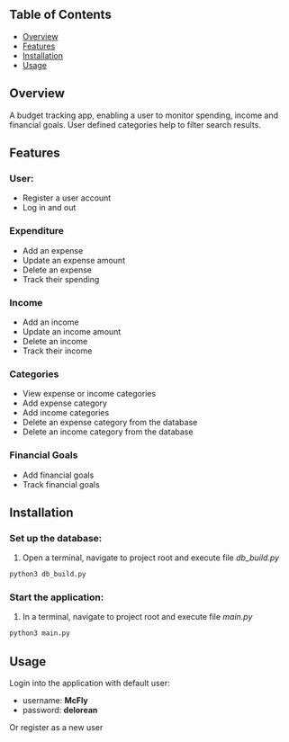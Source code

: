 ## Table of Contents
- [Overview](#overview)
- [Features](#features)
- [Installation](#installation)
- [Usage](#usage)

## Overview
A budget tracking app, enabling a user to monitor spending, income and 
financial goals. User defined categories help to filter search results.

## Features
### User:
- Register a user account
- Log in and out

### Expenditure
- Add an expense
- Update an expense amount
- Delete an expense
- Track their spending

### Income
- Add an income
- Update an income amount
- Delete an income
- Track their income

### Categories
- View expense or income categories
- Add expense category
- Add income categories
- Delete an expense category from the database
- Delete an income category from the database

### Financial Goals
- Add financial goals
- Track financial goals

## Installation
### Set up the database:
1. Open a terminal, navigate to project root and execute file *db_build.py*
```bash
python3 db_build.py
``` 

### Start the application:
1. In a terminal, navigate to project root and execute file *main.py*
```bash
python3 main.py
```

## Usage
Login into the application with default user:
- username: **McFly**
- password: **delorean**

Or register as a new user

